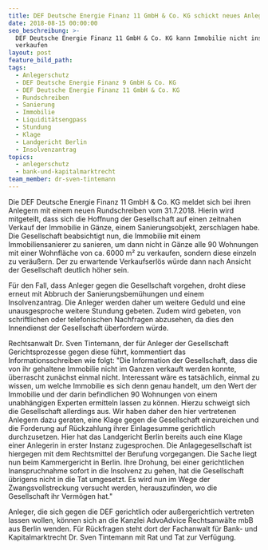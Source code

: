 ```yaml
---
title: DEF Deutsche Energie Finanz 11 GmbH & Co. KG schickt neues Anlegerschreiben
date: 2018-08-15 00:00:00
seo_beschreibung: >-
  DEF Deutsche Energie Finanz 11 GmbH & Co. KG kann Immobilie nicht insgesamt
  verkaufen
layout: post
feature_bild_path:
tags:
  - Anlegerschutz
  - DEF Deutsche Energie Finanz 9 GmbH & Co. KG
  - DEF Deutsche Energie Finanz 11 GmbH & Co. KG
  - Rundschreiben
  - Sanierung
  - Immobilie
  - Liquiditätsengpass
  - Stundung
  - Klage
  - Landgericht Berlin
  - Insolvenzantrag
topics:
  - anlegerschutz
  - bank-und-kapitalmarktrecht
team_member: dr-sven-tintemann
---
```


Die DEF Deutsche Energie Finanz 11 GmbH & Co. KG meldet sich bei ihren Anlegern mit einem neuen Rundschreiben vom 31.7.2018. Hierin wird mitgeteilt, dass sich die Hoffnung der Gesellschaft auf einen zeitnahen Verkauf der Immobilie in Gänze, einem Sanierungsobjekt, zerschlagen habe. Die Gesellschaft beabsichtigt nun, die Immobilie mit einem Immobiliensanierer zu sanieren, um dann nicht in Gänze alle 90 Wohnungen mit einer Wohnfläche von ca. 6000 m² zu verkaufen, sondern diese einzeln zu veräußern. Der zu erwartende Verkaufserlös würde dann nach Ansicht der Gesellschaft deutlich höher sein.

Für den Fall, dass Anleger gegen die Gesellschaft vorgehen, droht diese erneut mit Abbruch der Sanierungsbemühungen und einem Insolvenzantrag. Die Anleger werden daher um weitere Geduld und eine unausgesproche weitere Stundung gebeten. Zudem wird gebeten, von schriftlichen oder telefonischen Nachfragen abzusehen, da dies den Innendienst der Gesellschaft überfordern würde.

Rechtsanwalt Dr. Sven Tintemann, der für Anleger der Gesellschaft Gerichtsprozesse gegen diese führt, kommentiert das Informationsschreiben wie folgt: "Die Information der Gesellschaft, dass die von ihr gehaltene Immobilie nicht im Ganzen verkauft werden konnte, überrascht zunächst einmal nicht. Interessant wäre es tatsächlich, einmal zu wissen, um welche Immobilie es sich denn genau handelt, um den Wert der Immobilie und der darin befindlichen 90 Wohnungen von einem unabhängigen Experten ermitteln lassen zu können. Hierzu schweigt sich die Gesellschaft allerdings aus. Wir haben daher den hier vertretenen Anlegern dazu geraten, eine Klage gegen die Gesellschaft einzureichen und die Forderung auf Rückzahlung ihrer Einlagesumme gerichtlich durchzusetzen. Hier hat das Landgericht Berlin bereits auch eine Klage einer Anlegerin in erster Instanz zugesprochen. Die Anlagegesellschaft ist hiergegen mit dem Rechtsmittel der Berufung vorgegangen. Die Sache liegt nun beim Kammergericht in Berlin. Ihre Drohung, bei einer gerichtlichen Inanspruchnahme sofort in die Insolvenz zu gehen, hat die Gesellschaft übrigens nicht in die Tat umgesetzt. Es wird nun im Wege der Zwangsvollstreckung versucht werden, herauszufinden, wo die Gesellschaft ihr Vermögen hat."

Anleger, die sich gegen die DEF gerichtlich oder außergerichtlich vertreten lassen wollen, können sich an die Kanzlei AdvoAdvice Rechtsanwälte mbB aus Berlin wenden. Für Rückfragen steht dort der Fachanwalt für Bank- und Kapitalmarktrecht Dr. Sven Tintemann mit Rat und Tat zur Verfügung.